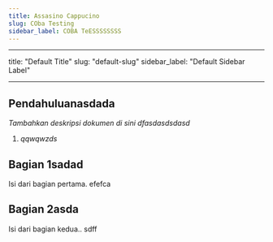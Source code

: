```yaml
---
title: Assasino Cappucino
slug: COba Testing
sidebar_label: COBA TeESSSSSSSS
---
```



- - -

title: "Default Title"
slug: "default-slug"
sidebar_label: "Default Sidebar Label"

- - -

## Pendahuluanasdada

*Tambahkan deskripsi dokumen di sini dfasdasdsdasd*



1. *qqwqwzds*

## Bagian 1sadad

Isi dari bagian pertama. efefca

## Bagian 2asda

Isi dari bagian kedua.. sdff
